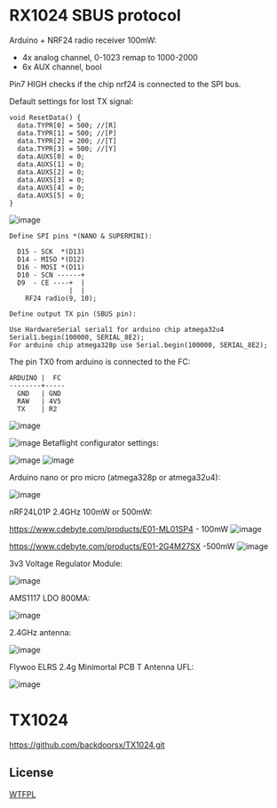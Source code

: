 # RX1024 SBUS protocol

Arduino + NRF24 radio receiver 100mW:
  - 4x analog channel, 0-1023 remap to 1000-2000
  - 6x AUX channel, bool

Pin7 HIGH checks if the chip nrf24 is connected to the SPI bus.

Default settings for lost TX signal:
```
void ResetData() {
  data.TYPR[0] = 500; //[R]
  data.TYPR[1] = 500; //[P]
  data.TYPR[2] = 200; //[T]
  data.TYPR[3] = 500; //[Y]
  data.AUXS[0] = 0;
  data.AUXS[1] = 0;
  data.AUXS[2] = 0;
  data.AUXS[3] = 0;
  data.AUXS[4] = 0;
  data.AUXS[5] = 0;
}
```
![image](https://github.com/backdoorsx/RX1024-SBUS/assets/18431164/8d7e8c1f-b7fc-4eab-b5c8-3a3daf33f1d2)


```
Define SPI pins *(NANO & SUPERMINI):

  D15 - SCK  *(D13)
  D14 - MISO *(D12)
  D16 - MOSI *(D11)
  D10 - SCN ------+
  D9  - CE ----+  |
               |  |
    RF24 radio(9, 10);
```
```
Define output TX pin (SBUS pin):

Use HardwareSerial serial1 for arduino chip atmega32u4 Serial1.begin(100000, SERIAL_8E2);
For arduino chip atmega328p use Serial.begin(100000, SERIAL_8E2);
```
The pin TX0 from arduino is connected to the FC:
```
ARDUINO |  FC
--------+-----
  GND   | GND
  RAW   | 4V5
  TX    | R2
```
![image](https://github.com/backdoorsx/RX1024-SBUS/assets/18431164/79298bdb-e585-43c4-a280-e1579a6908ce)

![image](https://github.com/backdoorsx/RX1024-SBUS/assets/18431164/96c67c5c-45e3-4506-a620-ffb7eae4c5d6)
Betaflight configurator settings:

![image](https://github.com/backdoorsx/RX1024-SBUS/assets/18431164/8dc629f9-bb50-4c45-9a4b-5bf495dafa99)
![image](https://github.com/backdoorsx/RX1024-SBUS/assets/18431164/a94724c6-ffb4-482f-bb63-3245607efc16)


  

Arduino nano or pro micro (atmega328p or atmega32u4):

![image](https://github.com/backdoorsx/RX1024-SBUS/assets/18431164/c6f3156e-7ed8-4e9e-85e4-c01701db6c79)


nRF24L01P 2.4GHz 100mW or 500mW:

https://www.cdebyte.com/products/E01-ML01SP4 - 100mW
![image](https://github.com/backdoorsx/RX1024-SBUS/assets/18431164/52df6256-06ef-4a35-a71e-62a2324a68cb)

https://www.cdebyte.com/products/E01-2G4M27SX -500mW
![image](https://github.com/user-attachments/assets/6d117720-330f-4438-80a8-1c607f40daca)


3v3 Voltage Regulator Module:

![image](https://github.com/backdoorsx/RX1024-SBUS/assets/18431164/8b07d441-e9ae-42fb-baad-e9ccca79800e)

AMS1117 LDO 800MA:

![image](https://github.com/user-attachments/assets/dd9232b7-435e-41db-917b-55668d520364)



2.4GHz antenna:

![image](https://github.com/backdoorsx/RX1024-SBUS/assets/18431164/fe0aacec-f490-471d-9637-917829c43c26)

Flywoo ELRS 2.4g Minimortal PCB T Antenna UFL:

![image](https://github.com/user-attachments/assets/8fd22cc1-5be2-4990-97c0-bcf722e3d5b1)


# TX1024
https://github.com/backdoorsx/TX1024.git

## License

[WTFPL](http://www.wtfpl.net/)
